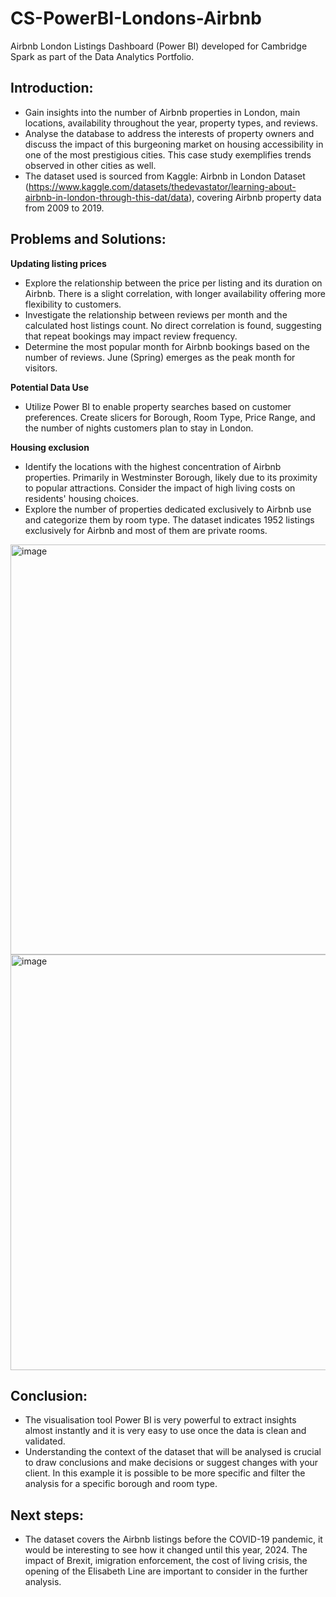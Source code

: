 # CS-PowerBI-Londons-Airbnb
Airbnb London Listings Dashboard (Power BI) developed for Cambridge Spark as part of the Data Analytics Portfolio.

## Introduction: ##
- Gain insights into the number of Airbnb properties in London, main locations, availability throughout the year, property types, and reviews.
- Analyse the database to address the interests of property owners and discuss the impact of this burgeoning market on housing accessibility in one of the most prestigious cities. This case study exemplifies trends observed in other cities as well.
- The dataset used is sourced from Kaggle: Airbnb in London Dataset (https://www.kaggle.com/datasets/thedevastator/learning-about-airbnb-in-london-through-this-dat/data), covering Airbnb property data from 2009 to 2019.

## Problems and Solutions: ##

**Updating listing prices**
- Explore the relationship between the price per listing and its duration on Airbnb. There is a slight correlation, with longer availability offering more flexibility to customers.
- Investigate the relationship between reviews per month and the calculated host listings count. No direct correlation is found, suggesting that repeat bookings may impact review frequency.
- Determine the most popular month for Airbnb bookings based on the number of reviews. June (Spring) emerges as the peak month for visitors.

**Potential Data Use**
- Utilize Power BI to enable property searches based on customer preferences. Create slicers for Borough, Room Type, Price Range, and the number of nights customers plan to stay in London.

**Housing exclusion**
- Identify the locations with the highest concentration of Airbnb properties. Primarily in Westminster Borough, likely due to its proximity to popular attractions. Consider the impact of high living costs on residents' housing choices.
- Explore the number of properties dedicated exclusively to Airbnb use and categorize them by room type. The dataset indicates 1952 listings exclusively for Airbnb and most of them are private rooms.

<img width="656" alt="image" src="https://github.com/marianahiroki/CS-PowerBI-Londons-Airbnb/assets/110165879/c499f232-8f81-4650-bb06-3ddbecd145a9">

<img width="665" alt="image" src="https://github.com/marianahiroki/CS-PowerBI-Londons-Airbnb/assets/110165879/6e12c579-674f-4d19-8619-5d06a5e6f85a">


## Conclusion: ## 
- The visualisation tool Power BI is very powerful to extract insights almost instantly and it is very easy to use once the data is clean and validated.
- Understanding the context of the dataset that will be analysed is crucial to draw conclusions and make decisions or suggest changes with your client. In this example it is possible to be more specific and filter the analysis for a specific borough and room type.

## Next steps: ##
- The dataset covers the Airbnb listings before the COVID-19 pandemic, it would be interesting to see how it changed until this year, 2024. The impact of Brexit, imigration enforcement, the cost of living crisis, the opening of the Elisabeth Line are important to consider in the further analysis.
